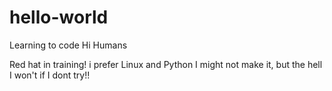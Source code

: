 # hello-world
Learning to code
Hi Humans

Red hat in training! i prefer Linux and Python
I might not make it, but the hell I won't if I dont try!!
